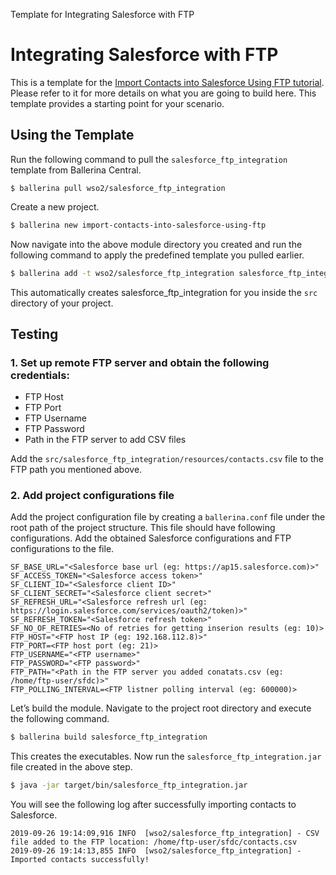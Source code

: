 Template for Integrating Salesforce with FTP

# Integrating Salesforce with FTP 

This is a template for the [Import Contacts into Salesforce Using FTP tutorial](https://ei.docs.wso2.com/en/latest/ballerina-integrator/learn/tutorials/saas-integrations/sfdc46/import-contacts-into-salesforce-using-ftp/1/). Please refer to it for more details on what you are going to build here. This template provides a starting point for your scenario. 

## Using the Template

Run the following command to pull the `salesforce_ftp_integration` template from Ballerina Central.

```
$ ballerina pull wso2/salesforce_ftp_integration
```

Create a new project.

```bash
$ ballerina new import-contacts-into-salesforce-using-ftp
```

Now navigate into the above module directory you created and run the following command to apply the predefined template you pulled earlier.

```bash
$ ballerina add -t wso2/salesforce_ftp_integration salesforce_ftp_integration
```

This automatically creates salesforce_ftp_integration for you inside the `src` directory of your project.  

## Testing

### 1. Set up remote FTP server and obtain the following credentials:

- FTP Host
- FTP Port
- FTP Username
- FTP Password
- Path in the FTP server to add CSV files

Add the `src/salesforce_ftp_integration/resources/contacts.csv` file to the FTP path you mentioned above.

### 2. Add project configurations file

Add the project configuration file by creating a `ballerina.conf` file under the root path of the project structure.
This file should have following configurations. Add the obtained Salesforce configurations and FTP configurations
to the file.

```
SF_BASE_URL="<Salesforce base url (eg: https://ap15.salesforce.com)>"
SF_ACCESS_TOKEN="<Salesforce access token>"
SF_CLIENT_ID="<Salesforce client ID>"
SF_CLIENT_SECRET="<Salesforce client secret>"
SF_REFRESH_URL="<Salesforce refresh url (eg: https://login.salesforce.com/services/oauth2/token)>"
SF_REFRESH_TOKEN="<Salesforce refresh token>"
SF_NO_OF_RETRIES=<No of retries for getting inserion results (eg: 10)>
FTP_HOST="<FTP host IP (eg: 192.168.112.8)>"
FTP_PORT=<FTP host port (eg: 21)>
FTP_USERNAME="<FTP username>"
FTP_PASSWORD="<FTP password>"
FTP_PATH="<Path in the FTP server you added conatats.csv (eg: /home/ftp-user/sfdc)>"
FTP_POLLING_INTERVAL=<FTP listner polling interval (eg: 600000)>
```

Let’s build the module. Navigate to the project root directory and execute the following command.

```bash
$ ballerina build salesforce_ftp_integration
```

This creates the executables. Now run the `salesforce_ftp_integration.jar` file created in the above step.

```bash
$ java -jar target/bin/salesforce_ftp_integration.jar
```

You will see the following log after successfully importing contacts to Salesforce.

```
2019-09-26 19:14:09,916 INFO  [wso2/salesforce_ftp_integration] - CSV file added to the FTP location: /home/ftp-user/sfdc/contacts.csv
2019-09-26 19:14:13,855 INFO  [wso2/salesforce_ftp_integration] - Imported contacts successfully!
```
